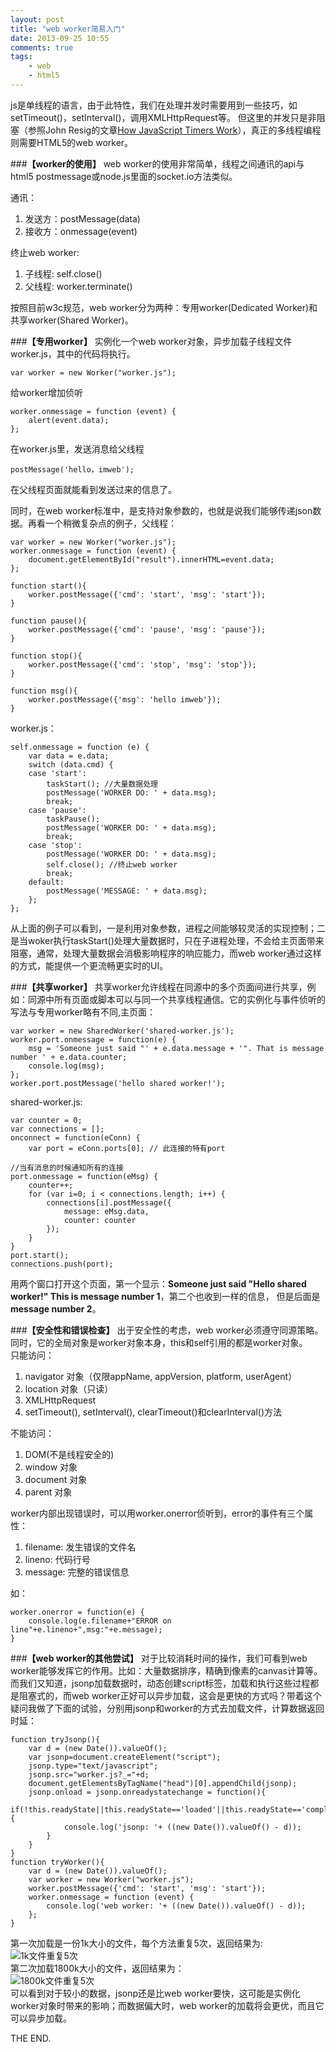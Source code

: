 ```yaml
---
layout: post
title: "web worker简易入门"
date: 2013-09-25 10:55
comments: true
tags: 
	- web 
	- html5
---
```


js是单线程的语言，由于此特性，我们在处理并发时需要用到一些技巧，如setTimeout()，setInterval()，调用XMLHttpRequest等。
但这里的并发只是非阻塞（参照John Resig的文章[How JavaScript Timers Work](http://ejohn.org/blog/how-javascript-timers-work/)），真正的多线程编程则需要HTML5的web worker。
<!-- more -->
###**【worker的使用】**
web worker的使用非常简单，线程之间通讯的api与html5 postmessage或node.js里面的socket.io方法类似。

通讯：      

1. 发送方：postMessage(data)      
2. 接收方：onmessage(event)

终止web worker:        

1. 子线程: self.close()
2. 父线程: worker.terminate()

按照目前w3c规范，web worker分为两种：专用worker(Dedicated Worker)和共享worker(Shared Worker)。
<!--more-->
###**【专用worker】**
实例化一个web worker对象，异步加载子线程文件worker.js，其中的代码将执行。

    var worker = new Worker("worker.js");

给worker增加侦听

    worker.onmessage = function (event) {
        alert(event.data);
    };

在worker.js里，发送消息给父线程     

	postMessage('hello，imweb');
    
在父线程页面就能看到发送过来的信息了。

同时，在web worker标准中，是支持对象参数的，也就是说我们能够传递json数据。再看一个稍微复杂点的例子，父线程：

	var worker = new Worker("worker.js");
	worker.onmessage = function (event) {
		document.getElementById("result").innerHTML=event.data;
	};

	function start(){
		worker.postMessage({'cmd': 'start', 'msg': 'start'});
	}

	function pause(){
		worker.postMessage({'cmd': 'pause', 'msg': 'pause'});
	}

	function stop(){
		worker.postMessage({'cmd': 'stop', 'msg': 'stop'});
	}

	function msg(){
		worker.postMessage({'msg': 'hello imweb'});
	}

worker.js：

	self.onmessage = function (e) {
		var data = e.data;
	  	switch (data.cmd) {
	    case 'start':
	    	taskStart(); //大量数据处理
	      	postMessage('WORKER DO: ' + data.msg);
	      	break;
	    case 'pause':
	    	taskPause();
	      	postMessage('WORKER DO: ' + data.msg);
	      	break;
	    case 'stop':
	      	postMessage('WORKER DO: ' + data.msg);
	      	self.close(); //终止web worker
	      	break;
	    default:
	      	postMessage('MESSAGE: ' + data.msg);
	  	};
	};

从上面的例子可以看到，一是利用对象参数，进程之间能够较灵活的实现控制；二是当woker执行taskStart()处理大量数据时，只在子进程处理，不会给主页面带来阻塞，通常，处理大量数据会消极影响程序的响应能力，而web worker通过这样的方式，能提供一个更流畅更实时的UI。

###**【共享worker】**
共享worker允许线程在同源中的多个页面间进行共享，例如：同源中所有页面或脚本可以与同一个共享线程通信。它的实例化与事件侦听的写法与专用worker略有不同,主页面：

	var worker = new SharedWorker('shared-worker.js');
	worker.port.onmessage = function(e) {
	    msg = 'Someone just said "' + e.data.message + '". That is message number ' + e.data.counter;
	    console.log(msg);
	};
	worker.port.postMessage('hello shared worker!');

shared-worker.js:        

	var counter = 0;
	var connections = [];
	onconnect = function(eConn) {
   		var port = eConn.ports[0]; // 此连接的特有port

   	//当有消息的时候通知所有的连接
   	port.onmessage = function(eMsg) { 
       	counter++;
       	for (var i=0; i < connections.length; i++) {
           	connections[i].postMessage({
               	message: eMsg.data,
               	counter: counter
           	});
       	}
   	}
   	port.start();
   	connections.push(port);

用两个窗口打开这个页面，第一个显示：**Someone just said "Hello shared worker!" This is message number 1**，第二个也收到一样的信息，
但是后面是**message number 2**。

###**【安全性和错误检查】**
出于安全性的考虑，web worker必须遵守同源策略。同时，它的全局对象是worker对象本身，this和self引用的都是worker对象。   
只能访问：

1. navigator 对象（仅限appName, appVersion, platform, userAgent）
2. location 对象（只读）
3. XMLHttpRequest
4. setTimeout(), setInterval(), clearTimeout()和clearInterval()方法

不能访问：

1. DOM(不是线程安全的)
2. window 对象
3. document 对象
4. parent 对象

worker内部出现错误时，可以用worker.onerror侦听到，error的事件有三个属性：      

1. filename: 发生错误的文件名
2. lineno: 代码行号
3. message: 完整的错误信息

如：

	worker.onerror = function(e) {
		console.log(e.filename+"ERROR on line"+e.lineno+",msg:"+e.message);
	}

###**【web worker的其他尝试】**
对于比较消耗时间的操作，我们可看到web worker能够发挥它的作用。比如：大量数据排序，精确到像素的canvas计算等。而我们又知道，jsonp加载数据时，动态创建script标签，加载和执行这些过程都是阻塞式的，而web worker正好可以异步加载，这会是更快的方式吗？带着这个疑问我做了下面的试验，分别用jsonp和worker的方式去加载文件，计算数据返回时延：

	function tryJsonp(){
		var d = (new Date()).valueOf();
		var jsonp=document.createElement("script");  
	    jsonp.type="text/javascript";  
	    jsonp.src="worker.js?_="+d;  
	    document.getElementsByTagName("head")[0].appendChild(jsonp);
	    jsonp.onload = jsonp.onreadystatechange = function(){  
		   	if(!this.readyState||this.readyState=='loaded'||this.readyState=='complete'){  
		   		console.log('jsonp: '+ ((new Date()).valueOf() - d));
			}  
		}
	}
	function tryWorker(){
		var d = (new Date()).valueOf();
		var worker = new Worker("worker.js");
		worker.postMessage({'cmd': 'start', 'msg': 'start'});
		worker.onmessage = function (event) {
			console.log('web worker: '+ ((new Date()).valueOf() - d));
		};
	}

第一次加载是一份1k大小的文件，每个方法重复5次，返回结果为:         
![1k文件重复5次](/assets/blogImg/web_worker1.png)  
第二次加载1800k大小的文件，返回结果为：             
![1800k文件重复5次](/assets/blogImg/web_worker2.png)  
可以看到对于较小的数据，jsonp还是比web worker要快，这可能是实例化worker对象时带来的影响；而数据偏大时，web worker的加载将会更优，而且它可以异步加载。

THE END.